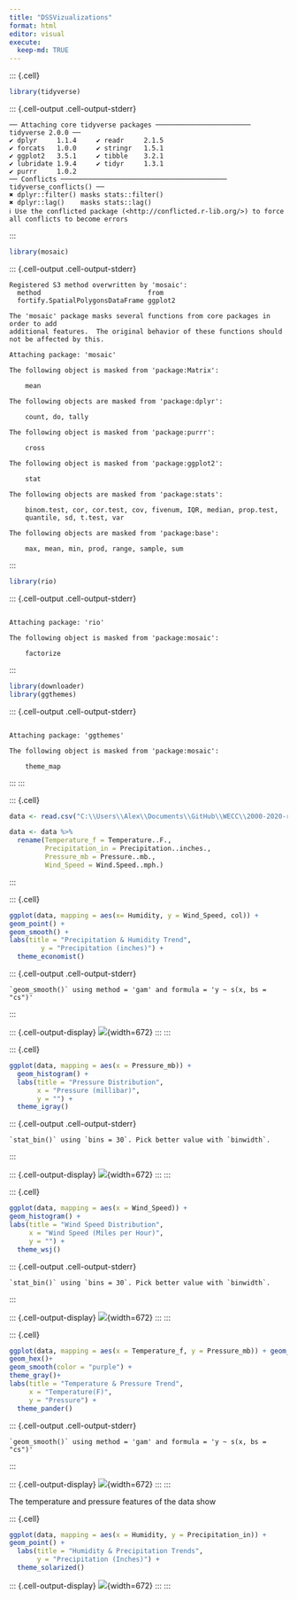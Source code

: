 ```yaml
---
title: "DSSVizualizations"
format: html
editor: visual
execute:
  keep-md: TRUE
---
```



::: {.cell}

```{.r .cell-code}
library(tidyverse)
```

::: {.cell-output .cell-output-stderr}

```
── Attaching core tidyverse packages ──────────────────────── tidyverse 2.0.0 ──
✔ dplyr     1.1.4     ✔ readr     2.1.5
✔ forcats   1.0.0     ✔ stringr   1.5.1
✔ ggplot2   3.5.1     ✔ tibble    3.2.1
✔ lubridate 1.9.4     ✔ tidyr     1.3.1
✔ purrr     1.0.2     
── Conflicts ────────────────────────────────────────── tidyverse_conflicts() ──
✖ dplyr::filter() masks stats::filter()
✖ dplyr::lag()    masks stats::lag()
ℹ Use the conflicted package (<http://conflicted.r-lib.org/>) to force all conflicts to become errors
```


:::

```{.r .cell-code}
library(mosaic)
```

::: {.cell-output .cell-output-stderr}

```
Registered S3 method overwritten by 'mosaic':
  method                           from   
  fortify.SpatialPolygonsDataFrame ggplot2

The 'mosaic' package masks several functions from core packages in order to add 
additional features.  The original behavior of these functions should not be affected by this.

Attaching package: 'mosaic'

The following object is masked from 'package:Matrix':

    mean

The following objects are masked from 'package:dplyr':

    count, do, tally

The following object is masked from 'package:purrr':

    cross

The following object is masked from 'package:ggplot2':

    stat

The following objects are masked from 'package:stats':

    binom.test, cor, cor.test, cov, fivenum, IQR, median, prop.test,
    quantile, sd, t.test, var

The following objects are masked from 'package:base':

    max, mean, min, prod, range, sample, sum
```


:::

```{.r .cell-code}
library(rio)
```

::: {.cell-output .cell-output-stderr}

```

Attaching package: 'rio'

The following object is masked from 'package:mosaic':

    factorize
```


:::

```{.r .cell-code}
library(downloader)
library(ggthemes)
```

::: {.cell-output .cell-output-stderr}

```

Attaching package: 'ggthemes'

The following object is masked from 'package:mosaic':

    theme_map
```


:::
:::

::: {.cell}

```{.r .cell-code}
data <- read.csv("C:\\Users\\Alex\\Documents\\GitHub\\WECC\\2000-2020-rexburg.csv")

data <- data %>%
  rename(Temperature_f = Temperature..F.,
         Precipitation_in = Precipitation..inches.,
         Pressure_mb = Pressure..mb.,
         Wind_Speed = Wind.Speed..mph.)
```
:::

::: {.cell}

```{.r .cell-code}
ggplot(data, mapping = aes(x= Humidity, y = Wind_Speed, col)) + 
geom_point() +
geom_smooth() +
labs(title = "Precipitation & Humidity Trend",
        y = "Precipitation (inches)") +
  theme_economist()
```

::: {.cell-output .cell-output-stderr}

```
`geom_smooth()` using method = 'gam' and formula = 'y ~ s(x, bs = "cs")'
```


:::

::: {.cell-output-display}
![](dssVizualizations_files/figure-html/unnamed-chunk-3-1.png){width=672}
:::
:::

::: {.cell}

```{.r .cell-code}
ggplot(data, mapping = aes(x = Pressure_mb)) + 
  geom_histogram() + 
  labs(title = "Pressure Distribution",
       x = "Pressure (millibar)",
       y = "") + 
  theme_igray()
```

::: {.cell-output .cell-output-stderr}

```
`stat_bin()` using `bins = 30`. Pick better value with `binwidth`.
```


:::

::: {.cell-output-display}
![](dssVizualizations_files/figure-html/unnamed-chunk-4-1.png){width=672}
:::
:::

::: {.cell}

```{.r .cell-code}
ggplot(data, mapping = aes(x = Wind_Speed)) + 
geom_histogram() + 
labs(title = "Wind Speed Distribution",
     x = "Wind Speed (Miles per Hour)",
     y = "") +
  theme_wsj()
```

::: {.cell-output .cell-output-stderr}

```
`stat_bin()` using `bins = 30`. Pick better value with `binwidth`.
```


:::

::: {.cell-output-display}
![](dssVizualizations_files/figure-html/unnamed-chunk-5-1.png){width=672}
:::
:::

::: {.cell}

```{.r .cell-code}
ggplot(data, mapping = aes(x = Temperature_f, y = Pressure_mb)) + geom_point() +
geom_hex()+
geom_smooth(color = "purple") +
theme_gray()+
labs(title = "Temperature & Pressure Trend",
     x = "Temperature(F)",
     y = "Pressure") +
  theme_pander()
```

::: {.cell-output .cell-output-stderr}

```
`geom_smooth()` using method = 'gam' and formula = 'y ~ s(x, bs = "cs")'
```


:::

::: {.cell-output-display}
![](dssVizualizations_files/figure-html/unnamed-chunk-6-1.png){width=672}
:::
:::



The temperature and pressure features of the data show



::: {.cell}

```{.r .cell-code}
ggplot(data, mapping = aes(x = Humidity, y = Precipitation_in)) + 
geom_point() +
  labs(title = "Humidity & Precipitation Trends",
       y = "Precipitation (Inches)") +
  theme_solarized()
```

::: {.cell-output-display}
![](dssVizualizations_files/figure-html/unnamed-chunk-7-1.png){width=672}
:::
:::
